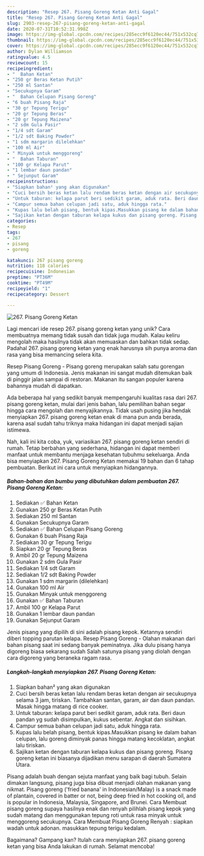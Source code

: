 ```yaml
---
description: "Resep 267. Pisang Goreng Ketan Anti Gagal"
title: "Resep 267. Pisang Goreng Ketan Anti Gagal"
slug: 2903-resep-267-pisang-goreng-ketan-anti-gagal
date: 2020-07-31T10:52:31.998Z
image: https://img-global.cpcdn.com/recipes/285ecc9f6120ec44/751x532cq70/267-pisang-goreng-ketan-foto-resep-utama.jpg
thumbnail: https://img-global.cpcdn.com/recipes/285ecc9f6120ec44/751x532cq70/267-pisang-goreng-ketan-foto-resep-utama.jpg
cover: https://img-global.cpcdn.com/recipes/285ecc9f6120ec44/751x532cq70/267-pisang-goreng-ketan-foto-resep-utama.jpg
author: Dylan Williamson
ratingvalue: 4.5
reviewcount: 15
recipeingredient:
- "  Bahan Ketan"
- "250 gr Beras Ketan Putih"
- "250 ml Santan"
- "Secukupnya Garam"
- "  Bahan Celupan Pisang Goreng"
- "6 buah Pisang Raja"
- "30 gr Tepung Terigu"
- "20 gr Tepung Beras"
- "20 gr Tepung Maizena"
- "2 sdm Gula Pasir"
- "1/4 sdt Garam"
- "1/2 sdt Baking Powder"
- "1 sdm margarin dilelehkan"
- "100 ml Air"
- " Minyak untuk menggoreng"
- "  Bahan Taburan"
- "100 gr Kelapa Parut"
- "1 lembar daun pandan"
- " Sejunput Garam"
recipeinstructions:
- "Siapkan bahan² yang akan digunakan"
- "Cuci bersih beras ketan lalu rendam beras ketan dengan air secukupnya selama 3 jam, tiriskan. Tambahkan santan, garam, air dan daun pandan. Masak hingga matang di rice cooker."
- "Untuk taburan: kelapa parut beri sedikit garam, aduk rata. Beri daun pandan yg sudah disimpulkan, kukus sebentar. Angkat dan sisihkan."
- "Campur semua bahan celupan jadi satu, aduk hingga rata."
- "Kupas lalu belah pisang, bentuk kipas.Masukkan pisang ke dalam bahan celupan, lalu goreng diminyak panas hingga matang kecoklatan, angkat lalu tiriskan."
- "Sajikan ketan dengan taburan kelapa kukus dan pisang goreng. Pisang goreng ketan ini biasanya dijadikan menu sarapan di daerah Sumatera Utara."
categories:
- Resep
tags:
- 267
- pisang
- goreng

katakunci: 267 pisang goreng 
nutrition: 118 calories
recipecuisine: Indonesian
preptime: "PT36M"
cooktime: "PT49M"
recipeyield: "1"
recipecategory: Dessert

---
```



![267. Pisang Goreng Ketan](https://img-global.cpcdn.com/recipes/285ecc9f6120ec44/751x532cq70/267-pisang-goreng-ketan-foto-resep-utama.jpg)

Lagi mencari ide resep 267. pisang goreng ketan yang unik? Cara membuatnya memang tidak susah dan tidak juga mudah. Kalau keliru mengolah maka hasilnya tidak akan memuaskan dan bahkan tidak sedap. Padahal 267. pisang goreng ketan yang enak harusnya sih punya aroma dan rasa yang bisa memancing selera kita.

Resep Pisang Goreng - Pisang goreng merupakan salah satu gorengan yang umum di Indonesia. Jenis makanan ini sangat mudah ditemukan baik di pinggir jalan sampai di restoran. Makanan itu sangan populer karena bahannya mudah di dapatkan.

Ada beberapa hal yang sedikit banyak mempengaruhi kualitas rasa dari 267. pisang goreng ketan, mulai dari jenis bahan, lalu pemilihan bahan segar hingga cara mengolah dan menyajikannya. Tidak usah pusing jika hendak menyiapkan 267. pisang goreng ketan enak di mana pun anda berada, karena asal sudah tahu triknya maka hidangan ini dapat menjadi sajian istimewa.


Nah, kali ini kita coba, yuk, variasikan 267. pisang goreng ketan sendiri di rumah. Tetap berbahan yang sederhana, hidangan ini dapat memberi manfaat untuk membantu menjaga kesehatan tubuhmu sekeluarga. Anda bisa menyiapkan 267. Pisang Goreng Ketan memakai 19 bahan dan 6 tahap pembuatan. Berikut ini cara untuk menyiapkan hidangannya.

<!--inarticleads1-->

##### Bahan-bahan dan bumbu yang dibutuhkan dalam pembuatan 267. Pisang Goreng Ketan:

1. Sediakan  ✅ Bahan Ketan
1. Gunakan 250 gr Beras Ketan Putih
1. Sediakan 250 ml Santan
1. Gunakan Secukupnya Garam
1. Sediakan  ✅ Bahan Celupan Pisang Goreng
1. Gunakan 6 buah Pisang Raja
1. Sediakan 30 gr Tepung Terigu
1. Siapkan 20 gr Tepung Beras
1. Ambil 20 gr Tepung Maizena
1. Gunakan 2 sdm Gula Pasir
1. Sediakan 1/4 sdt Garam
1. Sediakan 1/2 sdt Baking Powder
1. Gunakan 1 sdm margarin (dilelehkan)
1. Gunakan 100 ml Air
1. Gunakan  Minyak untuk menggoreng
1. Gunakan  ✅ Bahan Taburan
1. Ambil 100 gr Kelapa Parut
1. Gunakan 1 lembar daun pandan
1. Gunakan  Sejunput Garam


Jenis pisang yang dipilih di sini adalah pisang kepok. Ketannya sendiri diberi topping parutan kelapa. Resep Pisang Goreng - Olahan makanan dari bahan pisang saat ini sedang banyak peminatnya. Jika dulu pisang hanya digoreng biasa sekarang sudah Salah satunya pisang yang diolah dengan cara digoreng yang beraneka ragam rasa. 

<!--inarticleads2-->

##### Langkah-langkah menyiapkan 267. Pisang Goreng Ketan:

1. Siapkan bahan² yang akan digunakan
1. Cuci bersih beras ketan lalu rendam beras ketan dengan air secukupnya selama 3 jam, tiriskan. Tambahkan santan, garam, air dan daun pandan. Masak hingga matang di rice cooker.
1. Untuk taburan: kelapa parut beri sedikit garam, aduk rata. Beri daun pandan yg sudah disimpulkan, kukus sebentar. Angkat dan sisihkan.
1. Campur semua bahan celupan jadi satu, aduk hingga rata.
1. Kupas lalu belah pisang, bentuk kipas.Masukkan pisang ke dalam bahan celupan, lalu goreng diminyak panas hingga matang kecoklatan, angkat lalu tiriskan.
1. Sajikan ketan dengan taburan kelapa kukus dan pisang goreng. Pisang goreng ketan ini biasanya dijadikan menu sarapan di daerah Sumatera Utara.


Pisang adalah buah dengan sejuta manfaat yang baik bagi tubuh. Selain dimakan langsung, pisang juga bisa dibuat menjadi olahan makanan yang nikmat. Pisang goreng (&#39;fried banana&#39; in Indonesian/Malay) is a snack made of plantain, covered in batter or not, being deep fried in hot cooking oil, and is popular in Indonesia, Malaysia, Singapore, and Brunei. Cara Membuat pisang goreng supaya hasilnya enak dan renyah pilihlah pisang kepok yang sudah matang dan menggunakan tepung roti untuk rasa minyak untuk menggoreng secukupnya. Cara Membuat Pisang Goreng Renyah : siapkan wadah untuk adonan. masukkan tepung terigu kedalam. 

Bagaimana? Gampang kan? Itulah cara menyiapkan 267. pisang goreng ketan yang bisa Anda lakukan di rumah. Selamat mencoba!
